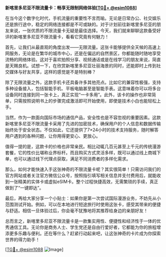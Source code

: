 **新喀里多尼亚不限流量卡：畅享无限制网络体验[[TG💪+ @esim1088](https://t.me/s/esim1088)]**

在当今这个数字化时代，手机流量的重要性不言而喻。无论是日常办公、社交娱乐还是旅行途中，稳定的网络连接都是不可或缺的。对于计划前往新喀里多尼亚的朋友来说，一张优质的不限流量卡无疑是最佳选择。今天，我们就来聊聊这款备受好评的新喀里多尼亚不限流量卡，看看它究竟有何魅力！

首先，让我们从最直观的角度出发——无限流量。这张卡能够提供全天候的高速上网服务，无论是在繁华的城市中心，还是在偏远的自然景区，你都能随时随地享受流畅的网络体验。这对于喜欢拍照分享、视频通话或是在线学习的朋友来说，简直是天赐良机。试想一下，在欣赏新喀里多尼亚壮丽海景的同时，还能即时上传到社交媒体与好友共享，这样的感觉是不是特别棒？

除了无限流量之外，这款手机卡还具备许多其他亮点。比如它的兼容性极强，支持多种设备接入，包括智能手机、平板电脑甚至是智能手表。这意味着你可以将多台设备同时连接到同一张卡上，真正实现“一卡多用”。此外，该卡的操作也非常简单，只需按照说明书上的步骤完成激活即可开始使用，即使是技术小白也能轻松上手。

当然，作为一款面向国际市场的通信产品，安全性也是不容忽视的重要因素。这款新喀里多尼亚不限流量卡采用了先进的加密技术，确保用户的个人信息和数据传输始终处于安全状态。不仅如此，它还提供了7×24小时的技术支持服务，随时解答用户遇到的各种问题，让你用得更安心、更放心。

值得一提的是，这款卡的价格也非常亲民。相比动辄几百元甚至上千元的传统漫游套餐，它的性价比堪称业界标杆。而且购买方式灵活多样，既可以通过线上商城下单，也可以通过线下代理点获取，满足不同消费者的多样化需求。

那么，如何才能快速入手这张神奇的不限流量卡呢？其实很简单！只需访问我们的官方网站或者关注官方微信公众号，按照指引填写相关信息并支付费用后，就能收到一张精美的实体卡或虚拟eSIM卡。整个过程快捷高效，无需繁琐的手续，真正做到了“一键即达”。

最后，再给大家分享一个小贴士：如果你是第一次尝试国际漫游业务，不妨先从小范围测试开始。例如，可以在本地进行短途旅行时使用这张卡，感受其带来的便捷与舒适。相信一旦体验过后，你会毫不犹豫地将其推荐给身边的亲朋好友！

总而言之，新喀里多尼亚不限流量卡是一款集实用性、便捷性和经济性于一体的优秀通信工具。无论你是商务人士、学生党还是自由行爱好者，它都能为你的旅程增添更多乐趣与便利。还在等什么？赶紧行动起来吧，让这张神奇的卡片成为你探索世界的得力助手！

[[TG💪+ @esim1088](https://t.me/s/esim1088) ![Image](https://i.postimg.cc/4NQfJmqS/Snipaste-2025-05-13-00-14-12.png)]